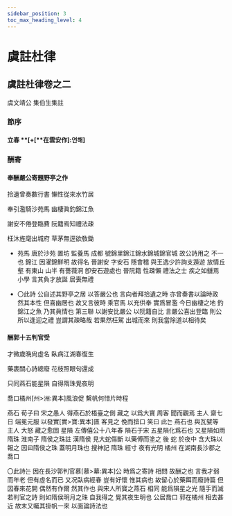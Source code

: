 ```yaml
---
sidebar_position: 3
toc_max_heading_level: 4
---
```


# 虞註杜律
## 虞註杜律卷之二

虞文靖公 集伯生集註

### 節序

#### 立春 **[+[**在雲安作]:언해]



### 酬寄

#### 奉酬嚴公寄題野亭之作

拾遺曾奏數行書 懶性從來水竹居

奉引濫騎沙苑馬 幽棲眞釣錦江魚

謝安不倦登臨費 阮籍焉知禮法疎

枉沐旌麾出城府 草茅無逕欲敎鋤 

* 苑馬 唐於沙苑 置坊 監養馬 成都 號錦里錦江錦水錦城錦官城 故公詩用之 不一也 錦江 因濯錦鮮明 故得名 晉謝安 字安石 隱會稽 與王逸少許詢支遁遊 放情丘壑 有東山 山半 有薔薇洞 卽安石遊處也 晉阮籍 性疎懶 禮法之士 疾之如讎焉 小學 言其負才放誕 居喪無禮

* 〇此詩 公自述其野亭之居 以答嚴公也 言向者拜拾遺之時 亦曾奏書以論時政 然其本性 但喜幽居也 故又言彼時 乘官馬 以充供奉 實爲冒濫 今日幽棲之地 釣錦江之魚 乃其眞情也 第三聯 以謝安比嚴公 以阮籍自比 言嚴公喜出登臨 則公所以逢迎之禮 豈謂其疎略哉 若果然枉駕 出城而來 則我當除道以相待矣

#### 酬郭十五判官受

才微歲晩尙虛名 臥病江湖春復生

藥裹關心詩總廢 花枝照眼句還成

只同燕石能星隕 自得隋珠覺夜明

喬口橘州[州>洲:異本]風浪促 繫帆何惜片時程

燕石 荀子曰 宋之愚人 得燕石於梧臺之側 藏之 以爲大寶 周客 聞而觀焉 主人 齋七日 端冕元服 以發實[實>寶:異本]匱 客見之 俛而揜口 笑曰 此는 燕石也 與瓦甓等 主人 大怒 藏之愈固 星隕 左傳僖公十八年春 隕石于宋 五星隕化爲石也 又星隕如雨 隋珠 淮南子 隋侯之珠註 漢隋侯 見大蛇傷斷 以藥傅而塗之 後 蛇 於夜中 含大珠以報之 因曰隋侯之珠 蓋明月珠也 搜神記 隋珠 經寸 夜有光明 橘州 在湖南長沙郡之喬口

〇此詩는 因在長沙郭判官慕[慕>幕:異本]公 時爲之寄詩 相問 故酬之也 言我才弱而年老 但有虛名而已 又况臥病經春 豈有好懷 惟其病也 故留心於藥餌而廢詩篇 但因春來花開 偶然有作爾 然其作也 與宋人所寶之燕石 相同 能爲隕星之光 隨手而滅 若判官之詩 則如隋侯明月之珠 自我得之 覺其夜生明也 公居喬口 郭在橘州 相去甚近 故末又囑其掛帆一來 以面論詩法也
